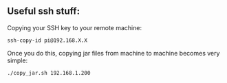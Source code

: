 ## Useful ssh stuff:

Copying your SSH key to your remote machine:
```shell
ssh-copy-id pi@192.168.X.X
```

Once you do this, copying jar files from machine to machine becomes very simple:
```shell
./copy_jar.sh 192.168.1.200
```
